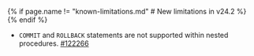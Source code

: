 {% if page.name != "known-limitations.md" # New limitations in v24.2 %}
{% endif %}
- `COMMIT` and `ROLLBACK` statements are not supported within nested procedures. [#122266](https://github.com/cockroachdb/cockroach/issues/122266)
